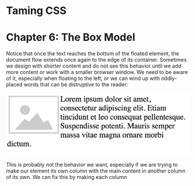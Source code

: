 # Taming CSS
# Chapter 6: The Box Model

Notice that once the text reaches the bottom of the floated element, the document flow extends once again to the edge of its container.  Sometimes we design with shorter content and do not see this behavior until we add more content or work with a smaller browser window.  We need to be aware of it, especially when floating to the left, or we can wind up with oddly-placed words that can be distruptive to the reader:

<img src="images/figure6-1.png"/>

This is probably not the behavior we want, especially if we are trying to make our element its own column with the main content in another column of its own.  We can fix this by making each column

<!--
width problem (w/ floats)
margin collapsing
overflow
negative margins
element size (based on children, etc.)
-->
